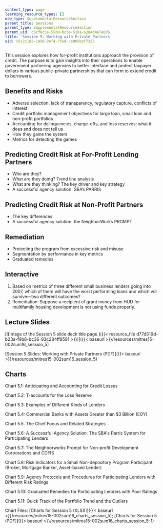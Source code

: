 ```yaml
---
content_type: page
learning_resource_types: []
ocw_type: SupplementalResourceSection
parent_title: Sessions
parent_type: SupplementalResourceSection
parent_uid: c5cf8c5e-59b0-bc3e-51ba-6284d467e6d6
title: 'Session 5: Working with Private Partners'
uid: c6c2c186-1456-9ef4-75ed-ce90dbaf7325
---
```


This session explores how for-profit institutions approach the provision of credit. The purpose is to gain insights into their operations to enable government partnering agencies to better interface and protect taxpayer dollars in various public-private partnerships that can form to extend credit to borrowers.

Benefits and Risks
------------------

*   Adverse selection, lack of transparency, regulatory capture, conflicts of interest
*   Credit portfolio management objectives for large loan, small loan and non-profit portfolios
*   Accounting for delinquencies, charge-offs, and loss reserves: what it does and does not tell us
*   How they game the system
*   Metrics for detecting the games

Predicting Credit Risk at For-Profit Lending Partners
-----------------------------------------------------

*   Who are they?
*   What are they doing? Trend line analysis
*   What are they thinking? The key driver and key strategy
*   A successful agency solution: SBA’s PARRIS

Predicting Credit Risk at Non-Profit Partners
---------------------------------------------

*   The key differences
*   A successful agency solution: the NeighborWorks PROMPT

Remediation
-----------

*   Protecting the program from excessive risk and misuse
*   Segmentation by performance in key metrics
*   Graduated remedies

Interactive
-----------

1.  Based on metrics of three different small business lenders going into 2007, which of them will have the worst performing loans and which will survive—two different outcomes?
2.  Remediation: Suppose a recipient of grant money from HUD for multifamily housing development is not using funds properly.

Lecture Slides
--------------

[![Image of the Session 5 slide deck title page.]({{< resource_file d77d319d-b23a-f9b8-bc36-93c284ff9591 >}})]({{< baseurl >}}/resources/mitres15-002sum16_session_5)

[Session 5 Slides: Working with Private Partners (PDF)]({{< baseurl >}}/resources/mitres15-002sum16_session_5)

Charts
------

Chart 5.1: Anticipating and Accounting for Credit Losses

Chart 5.2: T-accounts for the Loss Reserve

Chart 5.3: Examples of Different Kinds of Lenders

Chart 5.4: Commercial Banks with Assets Greater than $3 Billion (EOY)

Chart 5.5: The Chief Focus and Related Strategies

Chart 5.6: A Successful Agency Solution: The SBA's Parris System for Participating Lenders

Chart 5.7: The Neighborworks Prompt for Non-profit Development Corporations and CDFIS

Chart 5.8: Risk Indicators for a Small Non-depository Program Participant (Broker, Mortgage Banker, Asset-based Lender)

Chart 5.9: Agency Protocols and Procedures for Participating Lenders with Different Risk Ratings

Chart 5.10: Graduated Remedies for Participating Lenders with Poor Ratings

Chart 5.11: Quick Track of the Portfolio Trend and the Outliers

Chart Files: [Charts for Session 5 (XLSX)]({{< baseurl >}}/resources/mitres15-002sum16_charts_session_5); [Charts for Session 5 (PDF)]({{< baseurl >}}/resources/mitres15-002sum16_charts_session_5-1)